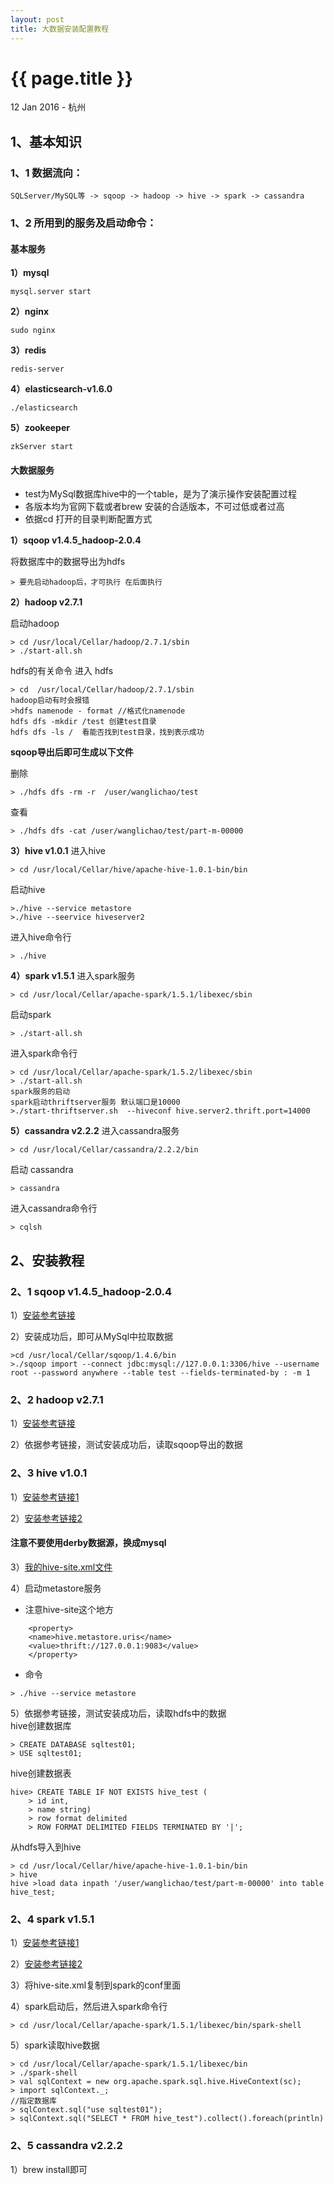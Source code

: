 ```yaml
---
layout: post
title: 大数据安装配置教程
---
```


{{ page.title }}
================

<p class="meta">12 Jan 2016 - 杭州</p>


## 1、基本知识

### 1、1 数据流向：

    SQLServer/MySQL等 -> sqoop -> hadoop -> hive -> spark -> cassandra


### 1、2 所用到的服务及启动命令：

#### 基本服务

**1）mysql**

    mysql.server start

**2）nginx**

    sudo nginx

**3）redis**

    redis-server

**4）elasticsearch-v1.6.0**

    ./elasticsearch

**5）zookeeper**

    zkServer start

#### 大数据服务

* test为MySql数据库hive中的一个table，是为了演示操作安装配置过程
* 各版本均为官网下载或者brew 安装的合适版本，不可过低或者过高
* 依据cd 打开的目录判断配置方式

**1）sqoop v1.4.5_hadoop-2.0.4**

将数据库中的数据导出为hdfs

    > 要先启动hadoop后，才可执行 在后面执行
    
    
**2）hadoop v2.7.1**

启动hadoop

    > cd /usr/local/Cellar/hadoop/2.7.1/sbin
    > ./start-all.sh

hdfs的有关命令
进入 hdfs

    > cd  /usr/local/Cellar/hadoop/2.7.1/sbin
    hadoop启动有时会报错 
    >hdfs namenode - format //格式化namenode
    hdfs dfs -mkdir /test 创建test目录
    hdfs dfs -ls /  看能否找到test目录，找到表示成功

**sqoop导出后即可生成以下文件**

删除

    > ./hdfs dfs -rm -r  /user/wanglichao/test

查看

    > ./hdfs dfs -cat /user/wanglichao/test/part-m-00000


**3）hive v1.0.1**
进入hive

    > cd /usr/local/Cellar/hive/apache-hive-1.0.1-bin/bin

启动hive

    >./hive --service metastore
    >./hive --seervice hiveserver2
进入hive命令行

    > ./hive
**4）spark v1.5.1**
进入spark服务

    > cd /usr/local/Cellar/apache-spark/1.5.1/libexec/sbin

启动spark

    > ./start-all.sh
进入spark命令行

    > cd /usr/local/Cellar/apache-spark/1.5.2/libexec/sbin
    > ./start-all.sh
    spark服务的启动
    spark启动thriftserver服务 默认端口是10000
    >./start-thriftserver.sh  --hiveconf hive.server2.thrift.port=14000

**5）cassandra v2.2.2**
进入cassandra服务

    > cd /usr/local/Cellar/cassandra/2.2.2/bin

启动 cassandra

    > cassandra

进入cassandra命令行

    > cqlsh

## 2、安装教程

### 2、1 sqoop v1.4.5_hadoop-2.0.4

1）[安装参考链接](http://www.blogjava.net/redhatlinux/archive/2014/05/31/414291.html)

2）安装成功后，即可从MySql中拉取数据

	>cd /usr/local/Cellar/sqoop/1.4.6/bin
    >./sqoop import --connect jdbc:mysql://127.0.0.1:3306/hive --username root --password anywhere --table test --fields-terminated-by : -m 1

### 2、2 hadoop v2.7.1

1）[安装参考链接](http://www.itnose.net/detail/6182168.html)

2）依据参考链接，测试安装成功后，读取sqoop导出的数据

### 2、3 hive v1.0.1

1）[安装参考链接1](http://www.micmiu.com/bigdata/hive/hive-default-setup/)

2）[安装参考链接2](http://autumnice.blog.163.com/blog/static/55520020131140120137/)

####   注意不要使用derby数据源，换成mysql

3）[我的hive-site.xml文件](hive-site.xml)
  
4）启动metastore服务
* 注意hive-site这个地方

```
    <property>
    <name>hive.metastore.uris</name>
    <value>thrift://127.0.0.1:9083</value>
    </property>
```


* 命令

``
    > ./hive --service metastore
``

5）依据参考链接，测试安装成功后，读取hdfs中的数据 <br>
hive创建数据库

    > CREATE DATABASE sqltest01;
    > USE sqltest01;

hive创建数据表

    hive> CREATE TABLE IF NOT EXISTS hive_test (
        > id int,
        > name string)
        > row format delimited
        > ROW FORMAT DELIMITED FIELDS TERMINATED BY '|';

从hdfs导入到hive
	
	> cd /usr/local/Cellar/hive/apache-hive-1.0.1-bin/bin
	> hive
    hive >load data inpath '/user/wanglichao/test/part-m-00000' into table hive_test;

### 2、4 spark v1.5.1

1）[安装参考链接1](http://www.micmiu.com/bigdata/hive/hive-default-setup/)

2）[安装参考链接2](http://ju.outofmemory.cn/entry/177769)

3）将hive-site.xml复制到spark的conf里面

4）spark启动后，然后进入spark命令行

    > cd /usr/local/Cellar/apache-spark/1.5.1/libexec/bin/spark-shell

5）spark读取hive数据

    > cd /usr/local/Cellar/apache-spark/1.5.1/libexec/bin
    > ./spark-shell
    > val sqlContext = new org.apache.spark.sql.hive.HiveContext(sc);
    > import sqlContext._;
    //指定数据库
    > sqlContext.sql("use sqltest01");
    > sqlContext.sql("SELECT * FROM hive_test").collect().foreach(println)

### 2、5 cassandra v2.2.2

1）brew install即可


